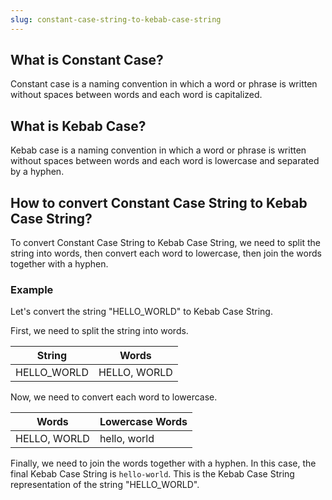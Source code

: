```yaml
---
slug: constant-case-string-to-kebab-case-string
---
```


## What is Constant Case?

Constant case is a naming convention in which a word or phrase is written without spaces between words and each word is capitalized.

## What is Kebab Case?

Kebab case is a naming convention in which a word or phrase is written without spaces between words and each word is lowercase and separated by a hyphen.

## How to convert Constant Case String to Kebab Case String?

To convert Constant Case String to Kebab Case String, we need to split the string into words, then convert each word to lowercase, then join the words together with a hyphen.

### Example

Let's convert the string "HELLO_WORLD" to Kebab Case String.

First, we need to split the string into words.

| String      | Words        |
| ----------- | ------------ |
| HELLO_WORLD | HELLO, WORLD |

Now, we need to convert each word to lowercase.

| Words        | Lowercase Words |
| ------------ | --------------- |
| HELLO, WORLD | hello, world    |

Finally, we need to join the words together with a hyphen. In this case, the final Kebab Case String is `hello-world`. This is the Kebab Case String representation of the string "HELLO_WORLD".
